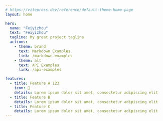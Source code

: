 ```yaml
---
# https://vitepress.dev/reference/default-theme-home-page
layout: home

hero:
  name: "Feiyizhou"
  text: "Feiyizhou"
  tagline: My great project tagline
  actions:
    - theme: brand
      text: Markdown Examples
      link: /markdown-examples
    - theme: alt
      text: API Examples
      link: /api-examples

features:
  - title: Feature A 123
    icon: 📖
    details: Lorem ipsum dolor sit amet, consectetur adipiscing elit
  - title: Feature B
    details: Lorem ipsum dolor sit amet, consectetur adipiscing elit
  - title: Feature C
    details: Lorem ipsum dolor sit amet, consectetur adipiscing elit
---
```


<!-- <script setup>
import MFriends from './home/MFriends.vue'
</script>

<ClientOnly>
  <MFriends/>
</ClientOnly>

::: details 申请友链

**友链要求**:

- 网站应保持清洁，避免过多广告内容
- 网站需要有良好的稳定性和可靠性

**申请方式**:

1. 在本页面留言
2. 直接访问 [GitHub 友链申请页面](https://github.com/maomao1996/mm-notes/issues/95) 提交您的申请

**本站信息**：

- 网站名称: **茂茂物语**
- 网站描述: **茂茂的成长之路，包含前端常用知识、源码阅读笔记、各种奇淫技巧、日常提效工具等**
- 网站地址：**<https://notes.fe-mm.com>**
- 网站图标：**<https://notes.fe-mm.com/logo.png>**

```json
{
  "title": "茂茂物语",
  "desc": "茂茂的成长之路，包含前端常用知识、源码阅读笔记、各种奇淫技巧、日常提效工具等",
  "link": "https://notes.fe-mm.com",
  "icon": "https://notes.fe-mm.com/logo.png"
}
```

::: -->

<style>
.m-home-layout .image-src:hover {
  transform: translate(-50%, -50%) rotate(666turn);
  transition: transform 59s 1s cubic-bezier(0.3, 0, 0.8, 1);
}

.m-home-layout .details small {
  opacity: 0.8;
}

.m-home-layout .item:last-child .details {
  display: flex;
  justify-content: flex-end;
  align-items: end;
}
</style>

